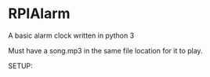 # RPIAlarm
A basic alarm clock written in python 3

Must have a song.mp3 in the same file location for it to play.

SETUP:

